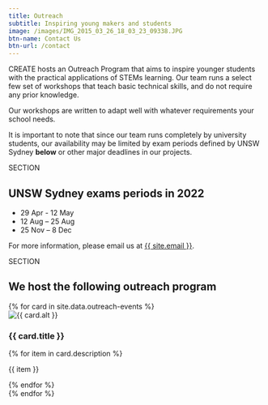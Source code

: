 ```yaml
---
title: Outreach
subtitle: Inspiring young makers and students
image: /images/IMG_2015_03_26_18_03_23_09338.JPG
btn-name: Contact Us
btn-url: /contact
---
```

CREATE hosts an Outreach Program that aims to inspire younger students with the practical applications of STEMs learning. Our team runs a select few set of workshops that teach basic technical skills, and do not require any prior knowledge.

Our workshops are written to adapt well with whatever requirements your school needs.

It is important to note that since our team runs completely by university students, our availability may be limited by exam periods defined by UNSW Sydney **below** or other major deadlines in our projects.

SECTION

## UNSW Sydney exams periods in 2022

- 29 Apr - 12 May
- 12 Aug – 25 Aug
- 25 Nov – 8 Dec

For more information, please email us at [{{ site.email }}](mailto:{{site.email}}).

SECTION

## We host the following outreach program

<div class="row row-cols-1 row-cols-md-2">
    {% for card in site.data.outreach-events %}
    <div class="col mb-4">
        <div class="card h-100 shadow">
            <img src="{{ card.image }}" class="card-img-top" alt="{{ card.alt }}">
            <div class="card-body">
                <h3 class="card-title">{{ card.title }}</h3>
                {% for item in card.description %}
                <p class="card-text">{{ item }}</p>
                {% endfor %}
            </div>
        </div>
    </div>
    {% endfor %}
</div>